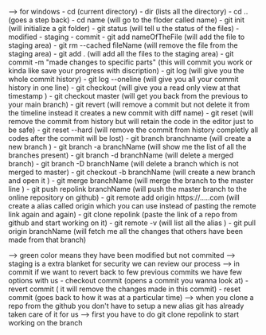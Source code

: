--> for windows
    - cd (current directory)
    - dir (lists all the directory)
    - cd .. (goes a step back)
    - cd name (will go to the floder called name)
    - git init (will initialize a git folder)
    - git status (will tell u the status of the files)
        - modified
        - staging
        - commit
    - git add nameOfTheFile (will add the file to staging area)
    - git rm --cached fileName (will remove the file from the staging area)
    - git add . (will add all the files to the staging area)
    - git commit -m "made changes to specific parts" (this will commit you work or kinda like save your progress with discription)
    - git log (will give you the whole commit history)
    - git log --oneline (will give you all your commit history in one line)
    - git checkout <id> (will give you a read only view at that timestamp )
    - git checkout master (will get you back from the previous to your main branch)
    - git revert <id> (will remove a commit but not delete it from the timeline instead it creates a new commit with diff name)
    - git reset <id> (will remove the commit from history but will retain the code in the editor just to be safe)
    - git reset <id> --hard (will remove the commit from history completly all codes after the commit will be lost)
    - git branch branchname (will create a new branch )
    - git branch -a branchName (will show me the list of all the branches present)
    - git branch -d branchName (will delete a merged branch)
    - git branch -D branchName (will delete a branch which is not merged to master)
    - git checkout -b branchName (will create a new branch and open it )
    - git merge branchName (will merge the branch to the master line )
    - git push repolink branchName (will push the master branch to the online repository on github)
    - git remote add origin https://.....com  (will create a alias called origin which you can use instead of pasting the remote link again and again)
    - git clone repolink (paste the link of a repo from github and start working on it)
    - git remote -v (will list all the alias )
    - git pull origin branchName (will fetch me all the changes that others have been made from that branch)



--> green color means they have been modified but not commited
--> staging is a extra blanket for security we can review our process
--> in commit if we want to revert back to few previous commits 
    we have few options with us 
    - checkout commit  (opens a commit you wanna look at)
    - revert commit  ( it will remove the changes made in this commit)
    - reset commit (goes back to how it was at a particular time)
--> when you clone a repo from the github you don't have to setup a new alias git has already taken care of it for us
--> first you have to do git clone repolink to start working on the branch


